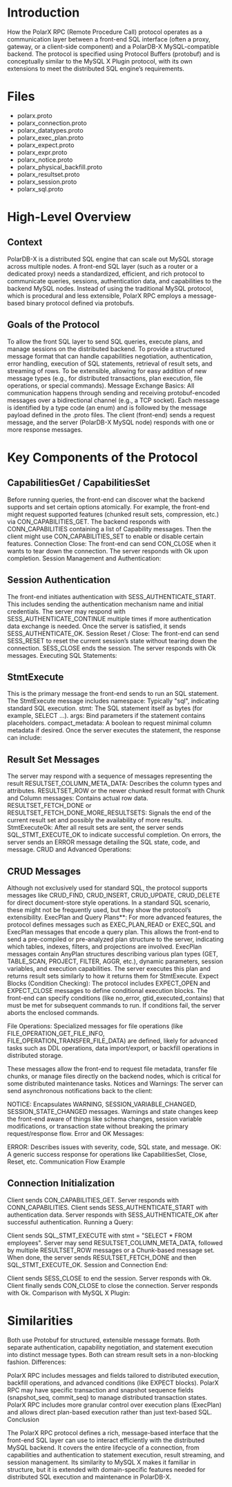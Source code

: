 # Introduction

How the PolarX RPC (Remote Procedure Call) protocol operates as a communication layer between a front-end SQL interface (often a proxy, gateway, or a client-side component) and a PolarDB-X MySQL-compatible backend. The protocol is specified using Protocol Buffers (protobuf) and is conceptually similar to the MySQL X Plugin protocol, with its own extensions to meet the distributed SQL engine’s requirements.

# Files

- polarx.proto
- polarx_connection.proto
- polarx_datatypes.proto
- polarx_exec_plan.proto
- polarx_expect.proto
- polarx_expr.proto
- polarx_notice.proto
- polarx_physical_backfill.proto
- polarx_resultset.proto
- polarx_session.proto
- polarx_sql.proto

# High-Level Overview

## Context
PolarDB-X is a distributed SQL engine that can scale out MySQL storage across multiple nodes. A front-end SQL layer (such as a router or a dedicated proxy) needs a standardized, efficient, and rich protocol to communicate queries, sessions, authentication data, and capabilities to the backend MySQL nodes. Instead of using the traditional MySQL protocol, which is procedural and less extensible, PolarX RPC employs a message-based binary protocol defined via protobufs.

## Goals of the Protocol

To allow the front SQL layer to send SQL queries, execute plans, and manage sessions on the distributed backend.
To provide a structured message format that can handle capabilities negotiation, authentication, error handling, execution of SQL statements, retrieval of result sets, and streaming of rows.
To be extensible, allowing for easy addition of new message types (e.g., for distributed transactions, plan execution, file operations, or special commands).
Message Exchange Basics:
All communication happens through sending and receiving protobuf-encoded messages over a bidirectional channel (e.g., a TCP socket). Each message is identified by a type code (an enum) and is followed by the message payload defined in the .proto files. The client (front-end) sends a request message, and the server (PolarDB-X MySQL node) responds with one or more response messages.

# Key Components of the Protocol

## CapabilitiesGet / CapabilitiesSet
Before running queries, the front-end can discover what the backend supports and set certain options atomically. For example, the front-end might request supported features (chunked result sets, compression, etc.) via CON_CAPABILITIES_GET. The backend responds with CONN_CAPABILITIES containing a list of Capability messages. Then the client might use CON_CAPABILITIES_SET to enable or disable certain features.
Connection Close:
The front-end can send CON_CLOSE when it wants to tear down the connection. The server responds with Ok upon completion.
Session Management and Authentication:

## Session Authentication
The front-end initiates authentication with SESS_AUTHENTICATE_START. This includes sending the authentication mechanism name and initial credentials. The server may respond with SESS_AUTHENTICATE_CONTINUE multiple times if more authentication data exchange is needed. Once the server is satisfied, it sends SESS_AUTHENTICATE_OK.
Session Reset / Close:
The front-end can send SESS_RESET to reset the current session’s state without tearing down the connection. SESS_CLOSE ends the session. The server responds with Ok messages.
Executing SQL Statements:

## StmtExecute

This is the primary message the front-end sends to run an SQL statement. The StmtExecute message includes
namespace: Typically "sql", indicating standard SQL execution.
stmt: The SQL statement itself as bytes (for example, SELECT ...).
args: Bind parameters if the statement contains placeholders.
compact_metadata: A boolean to request minimal column metadata if desired.
Once the server executes the statement, the response can include:

## Result Set Messages

The server may respond with a sequence of messages representing the result
RESULTSET_COLUMN_META_DATA: Describes the column types and attributes.
RESULTSET_ROW or the newer chunked result format with Chunk and Column messages: Contains actual row data.
RESULTSET_FETCH_DONE or RESULTSET_FETCH_DONE_MORE_RESULTSETS: Signals the end of the current result set and possibly the availability of more results.
StmtExecuteOk: After all result sets are sent, the server sends SQL_STMT_EXECUTE_OK to indicate successful completion.
On errors, the server sends an ERROR message detailing the SQL state, code, and message.
CRUD and Advanced Operations:

## CRUD Messages
Although not exclusively used for standard SQL, the protocol supports messages like CRUD_FIND, CRUD_INSERT, CRUD_UPDATE, CRUD_DELETE for direct document-store style operations. In a standard SQL scenario, these might not be frequently used, but they show the protocol’s extensibility.
ExecPlan and Query Plans**: For more advanced features, the protocol defines messages such as EXEC_PLAN_READ or EXEC_SQL and ExecPlan messages that encode a query plan. This allows the front-end to send a pre-compiled or pre-analyzed plan structure to the server, indicating which tables, indexes, filters, and projections are involved.
ExecPlan messages contain AnyPlan structures describing various plan types (GET, TABLE_SCAN, PROJECT, FILTER, AGGR, etc.), dynamic parameters, session variables, and execution capabilities.
The server executes this plan and returns result sets similarly to how it returns them for StmtExecute.
Expect Blocks (Condition Checking): The protocol includes EXPECT_OPEN and EXPECT_CLOSE messages to define conditional execution blocks. The front-end can specify conditions (like no_error, gtid_executed_contains) that must be met for subsequent commands to run. If conditions fail, the server aborts the enclosed commands.

File Operations: Specialized messages for file operations (like FILE_OPERATION_GET_FILE_INFO, FILE_OPERATION_TRANSFER_FILE_DATA) are defined, likely for advanced tasks such as DDL operations, data import/export, or backfill operations in distributed storage.

These messages allow the front-end to request file metadata, transfer file chunks, or manage files directly on the backend nodes, which is critical for some distributed maintenance tasks.
Notices and Warnings: The server can send asynchronous notifications back to the client:

NOTICE: Encapsulates WARNING, SESSION_VARIABLE_CHANGED, SESSION_STATE_CHANGED messages.
Warnings and state changes keep the front-end aware of things like schema changes, session variable modifications, or transaction state without breaking the primary request/response flow.
Error and OK Messages:

ERROR: Describes issues with severity, code, SQL state, and message.
OK: A generic success response for operations like CapabilitiesSet, Close, Reset, etc.
Communication Flow Example

## Connection Initialization

Client sends CON_CAPABILITIES_GET.
Server responds with CONN_CAPABILITIES.
Client sends SESS_AUTHENTICATE_START with authentication data.
Server responds with SESS_AUTHENTICATE_OK after successful authentication.
Running a Query:

Client sends SQL_STMT_EXECUTE with stmt = "SELECT * FROM employees".
Server may send RESULTSET_COLUMN_META_DATA, followed by multiple RESULTSET_ROW messages or a Chunk-based message set.
When done, the server sends RESULTSET_FETCH_DONE and then SQL_STMT_EXECUTE_OK.
Session and Connection End:

Client sends SESS_CLOSE to end the session.
Server responds with Ok.
Client finally sends CON_CLOSE to close the connection.
Server responds with Ok.
Comparison with MySQL X Plugin:

# Similarities

Both use Protobuf for structured, extensible message formats.
Both separate authentication, capability negotiation, and statement execution into distinct message types.
Both can stream result sets in a non-blocking fashion.
Differences:

PolarX RPC includes messages and fields tailored to distributed execution, backfill operations, and advanced conditions (like EXPECT blocks).
PolarX RPC may have specific transaction and snapshot sequence fields (snapshot_seq, commit_seq) to manage distributed transaction states.
PolarX RPC includes more granular control over execution plans (ExecPlan) and allows direct plan-based execution rather than just text-based SQL.
Conclusion

The PolarX RPC protocol defines a rich, message-based interface that the front-end SQL layer can use to interact efficiently with the distributed MySQL backend. It covers the entire lifecycle of a connection, from capabilities and authentication to statement execution, result streaming, and session management. Its similarity to MySQL X makes it familiar in structure, but it is extended with domain-specific features needed for distributed SQL execution and maintenance in PolarDB-X.